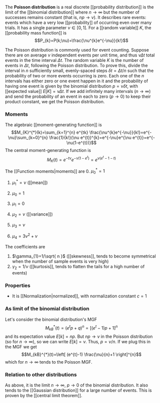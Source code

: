 The **Poisson distribution** is a real discrete [[probability distribution]] is the limit of the [[binomial distribution]] where $n\to \infty$ but the number of successes remains constant (that is, $np\to \nu$). It describes rare events: events which have a very low [[probability]] of occurring even over many trials. It has a single parameter $\nu \in[0,1]$. For a [[random variable]] $K$, the [[probability mass function]] is
$$P_{k}=P(k;\nu)=\frac{\nu^{k}e^{-\nu}}{k!}$$

The Poisson distribution is commonly used for event counting. Suppose there are on average $\nu$ independent events per unit time, and thus $\nu\Delta t$ total events in the time interval $\Delta t$. The random variable $K$ is the number of events in $\Delta t$, following the Poisson distribution. To prove this, divide the interval in $n$ sufficiently small, evenly-spaced steps $\delta t=\Delta t/n$ such that the probability of two or more events occurring is zero. Each one of the $n$ intervals has either zero or one event happen in it and the probability of having one event is given by the binomial distribution $p=\nu \delta t$, with [[expected value]] $E[K]=\nu \Delta t$. If we add infinitely many intervals ($n\to \infty$) and send the probability of an event in each to zero ($p\to0$) to keep their product constant, we get the Poisson distribution.
### Moments
The algebraic [[moment-generating function]] is
$$M_{K}^{*}(k)=\sum_{k=1}^{n} e^{tk} \frac{\nu^{k}e^{-\nu}}{k!}=e^{-\nu}\sum_{k=0}^{n} \frac{1}{k!}(\nu e^{t})^{k}=e^{-\nu}e^{\nu e^{t}}=e^{-\nu(1-e^{t})}$$
The central moment-generating function is
$$M_{K}(t)=e^{-t\nu}e^{-\nu(1-e^{t})}=e^{\nu(e^{t}-1-t)}$$

The [[Function moments|moments]] are
0. $\mu_{0}^{*}=1$
1. $\mu^{*}_{1}=\nu$ ([[mean]])

0. $\mu_{0}=1$
1. $\mu_{1}=0$
2. $\mu_{2}=\nu$ ([[variance]])
3. $\mu_{3}=\nu$
4. $\mu_{4}=3\nu ^{2}+\nu$

The coefficients are
1. $\gamma_{1}=1/\sqrt{ n }$ ([[skewness]], tends to become symmetrical when the number of sample events is very high)
2. $\gamma_{2}=1/\nu$ ([[kurtosis]], tends to flatten the tails for a high number of events)
### Properties
- It is [[Normalization|normalized]], with normalization constant $c=1$
### As limit of the binomial distribution
Let's consider the binomial distribution's MGF
$$M_{kB}^{*}(t)=(e^{t}p+q)^{n}=[(e^{t}-1)p+1]^{n}$$
and its expectation value $E[k]=np$. But $np\to \nu$ in the Poisson distribution (so for $n\to \infty$), so we can write $E[k]=\nu$. Thus, $p=\nu/n$. If we plug this in the MGF we get
$$M_{kB}^{*}(t)=\left[ (e^{t}-1) \frac{\nu}{n}+1 \right]^{n}$$
which for $n\to \infty$ tends to the Poisson MGF.
### Relation to other distributions
As above, it is the limit $n\to \infty$, $p\to0$ of the binomial distribution. It also tends to the [[Gaussian distribution]] for a large number of events. This is proven by the [[central limit theorem]].